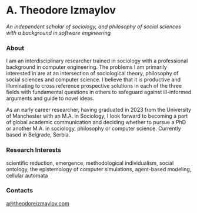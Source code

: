# A. Theodore Izmaylov
*An independent scholar of sociology, and philosophy of social sciences*<br />
*with a background in software engineering*


### About

I am an interdisciplinary researcher trained in sociology with a professional background in computer engineering.
The problems I am primarily interested in are at an intersection of sociological theory, philosophy of social sciences and computer science.
I believe that it is productive and illuminating to cross reference prospective solutions in each of the three fields with fundamental questions in others to safeguard against ill-informed arguments and guide to novel ideas.

As an early career researcher, having graduated in 2023 from the University of Manchester with an M.A. in Sociology, I look forward to becoming a part of global academic communication and deciding whether to pursue a PhD or another M.A. in sociology, philosophy or computer science.
Currently based in Belgrade, Serbia.


### Research Interests

scientific reduction, emergence, methodological individualism, social ontology, the epistemology of computer simulations, agent-based modeling, cellular automata


### Contacts

[a@theodoreizmaylov.com](mailto:a@theodoreizmaylov.com)
